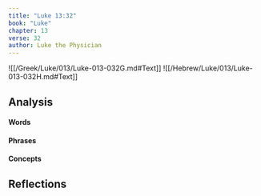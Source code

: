 ```yaml
---
title: "Luke 13:32"
book: "Luke"
chapter: 13
verse: 32
author: Luke the Physician
---
```

![[/Greek/Luke/013/Luke-013-032G.md#Text]]
![[/Hebrew/Luke/013/Luke-013-032H.md#Text]]

## Analysis

#### Words

#### Phrases

#### Concepts

## Reflections
